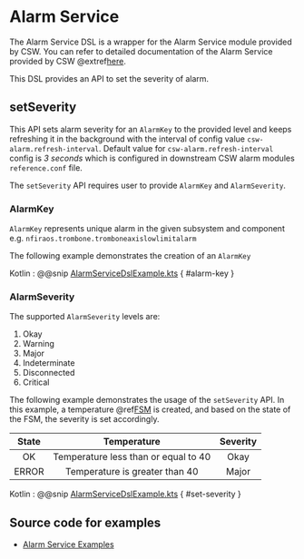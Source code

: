 # Alarm Service

The Alarm Service DSL is a wrapper for the Alarm Service module provided by CSW.
You can refer to detailed documentation of the Alarm Service provided by CSW @extref[here](csw:services/alarm).

This DSL provides an API to set the severity of alarm.

## setSeverity

This API sets alarm severity for an `AlarmKey` to the provided level and keeps refreshing it in the background with the interval of config value `csw-alarm.refresh-interval`.
Default value for `csw-alarm.refresh-interval` config is _3 seconds_ which is configured in downstream CSW alarm modules `reference.conf` file.

The `setSeverity` API requires user to provide `AlarmKey` and `AlarmSeverity`.

### AlarmKey

`AlarmKey` represents unique alarm in the given subsystem and component e.g. `nfiraos.trombone.tromboneaxislowlimitalarm`

The following example demonstrates the creation of an `AlarmKey`

Kotlin
:   @@snip [AlarmServiceDslExample.kts](../../../../../../../examples/src/main/kotlin/esw/ocs/scripts/examples/paradox/AlarmServiceDslExample.kts) { #alarm-key }

### AlarmSeverity

The supported `AlarmSeverity` levels are:

1. Okay
1. Warning
1. Major
1. Indeterminate
1. Disconnected
1. Critical

The following example demonstrates the usage of the `setSeverity` API.
In this example, a temperature @ref[FSM](../constructs/fsm.md) is created, and based on the state of the FSM, the severity is set accordingly.

| State |       Temperature      | Severity |
|:-----:|:----------------------:|:--------:|
| OK    | Temperature less than or equal to 40 | Okay     |
| ERROR | Temperature is greater than 40 | Major    |

Kotlin
:   @@snip [AlarmServiceDslExample.kts](../../../../../../../examples/src/main/kotlin/esw/ocs/scripts/examples/paradox/AlarmServiceDslExample.kts) { #set-severity }

## Source code for examples

* [Alarm Service Examples]($github.base_url$/examples/src/main/kotlin/esw/ocs/scripts/examples/paradox/AlarmServiceDslExample.kts)
